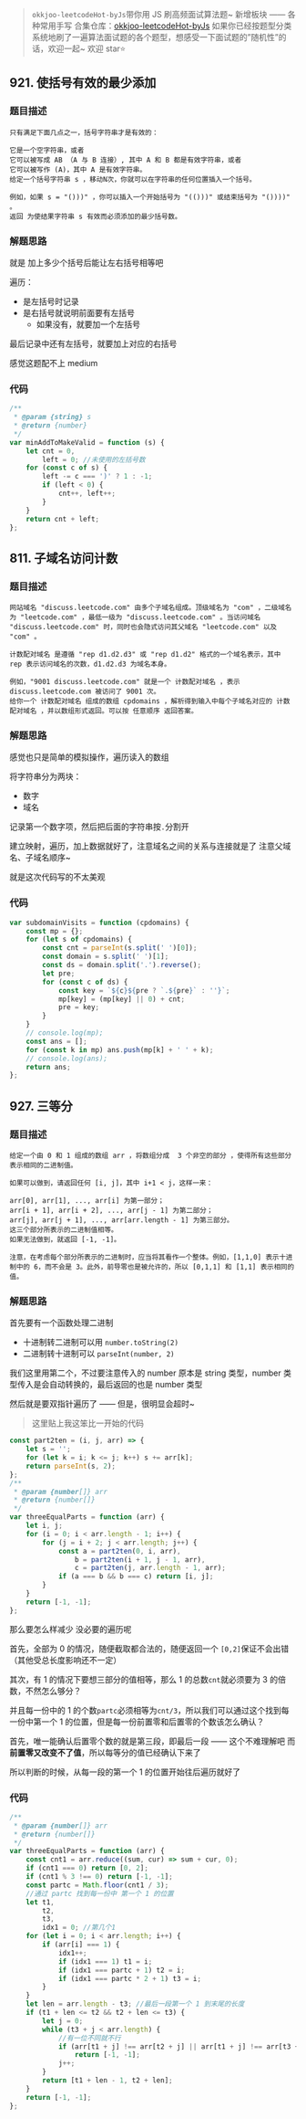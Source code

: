 > `okkjoo-leetcodeHot-byJs`带你用 JS 刷高频面试算法题~
> 新增板块 —— 各种常用手写
> 合集仓库：[okkjoo-leetcodeHot-byJs](https://github.com/okkjoo/okkjoo-leetcodeHot-byJs)
> 如果你已经按题型分类系统地刷了一遍算法面试题的各个题型，想感受一下面试题的”随机性”的话，欢迎一起~ 欢迎 star⭐

## 921. 使括号有效的最少添加

### 题目描述

```
只有满足下面几点之一，括号字符串才是有效的：

它是一个空字符串，或者
它可以被写成 AB （A 与 B 连接）, 其中 A 和 B 都是有效字符串，或者
它可以被写作 (A)，其中 A 是有效字符串。
给定一个括号字符串 s ，移动N次，你就可以在字符串的任何位置插入一个括号。

例如，如果 s = "()))" ，你可以插入一个开始括号为 "(()))" 或结束括号为 "())))" 。
返回 为使结果字符串 s 有效而必须添加的最少括号数。
```

### 解题思路

就是 加上多少个括号后能让左右括号相等吧

遍历：

- 是左括号时记录
- 是右括号就说明前面要有左括号
  - 如果没有，就要加一个左括号

最后记录中还有左括号，就要加上对应的右括号

感觉这题配不上 medium

### 代码

```js
/**
 * @param {string} s
 * @return {number}
 */
var minAddToMakeValid = function (s) {
	let cnt = 0,
		left = 0; //未使用的左括号数
	for (const c of s) {
		left -= c === ')' ? 1 : -1;
		if (left < 0) {
			cnt++, left++;
		}
	}
	return cnt + left;
};
```

## 811. 子域名访问计数

### 题目描述

```
网站域名 "discuss.leetcode.com" 由多个子域名组成。顶级域名为 "com" ，二级域名为 "leetcode.com" ，最低一级为 "discuss.leetcode.com" 。当访问域名 "discuss.leetcode.com" 时，同时也会隐式访问其父域名 "leetcode.com" 以及 "com" 。

计数配对域名 是遵循 "rep d1.d2.d3" 或 "rep d1.d2" 格式的一个域名表示，其中 rep 表示访问域名的次数，d1.d2.d3 为域名本身。

例如，"9001 discuss.leetcode.com" 就是一个 计数配对域名 ，表示 discuss.leetcode.com 被访问了 9001 次。
给你一个 计数配对域名 组成的数组 cpdomains ，解析得到输入中每个子域名对应的 计数配对域名 ，并以数组形式返回。可以按 任意顺序 返回答案。
```

### 解题思路

感觉也只是简单的模拟操作，遍历读入的数组

将字符串分为两块：

- 数字
- 域名

记录第一个数字项，然后把后面的字符串按`.`分割开

建立映射，遍历，加上数据就好了，注意域名之间的关系与连接就是了
注意父域名、子域名顺序~

就是这次代码写的不太美观

### 代码

```js
var subdomainVisits = function (cpdomains) {
	const mp = {};
	for (let s of cpdomains) {
		const cnt = parseInt(s.split(' ')[0]);
		const domain = s.split(' ')[1];
		const ds = domain.split('.').reverse();
		let pre;
		for (const c of ds) {
			const key = `${c}${pre ? `.${pre}` : ''}`;
			mp[key] = (mp[key] || 0) + cnt;
			pre = key;
		}
	}
	// console.log(mp);
	const ans = [];
	for (const k in mp) ans.push(mp[k] + ' ' + k);
	// console.log(ans);
	return ans;
};
```

## 927. 三等分

### 题目描述

```
给定一个由 0 和 1 组成的数组 arr ，将数组分成  3 个非空的部分 ，使得所有这些部分表示相同的二进制值。

如果可以做到，请返回任何 [i, j]，其中 i+1 < j，这样一来：

arr[0], arr[1], ..., arr[i] 为第一部分；
arr[i + 1], arr[i + 2], ..., arr[j - 1] 为第二部分；
arr[j], arr[j + 1], ..., arr[arr.length - 1] 为第三部分。
这三个部分所表示的二进制值相等。
如果无法做到，就返回 [-1, -1]。

注意，在考虑每个部分所表示的二进制时，应当将其看作一个整体。例如，[1,1,0] 表示十进制中的 6，而不会是 3。此外，前导零也是被允许的，所以 [0,1,1] 和 [1,1] 表示相同的值。
```

### 解题思路

首先要有一个函数处理二进制

- 十进制转二进制可以用 `number.toString(2)`
- 二进制转十进制可以 `parseInt(number, 2)`

我们这里用第二个，不过要注意传入的 number 原本是 string 类型，number 类型传入是会自动转换的，最后返回的也是 number 类型

然后就是要双指针遍历了 —— 但是，很明显会超时~

> 这里贴上我这笨比一开始的代码

```js
const part2ten = (i, j, arr) => {
	let s = '';
	for (let k = i; k <= j; k++) s += arr[k];
	return parseInt(s, 2);
};
/**
 * @param {number[]} arr
 * @return {number[]}
 */
var threeEqualParts = function (arr) {
	let i, j;
	for (i = 0; i < arr.length - 1; i++) {
		for (j = i + 2; j < arr.length; j++) {
			const a = part2ten(0, i, arr),
				b = part2ten(i + 1, j - 1, arr),
				c = part2ten(j, arr.length - 1, arr);
			if (a === b && b === c) return [i, j];
		}
	}
	return [-1, -1];
};
```

那么要怎么样减少 没必要的遍历呢

首先，全部为 0 的情况，随便截取都合法的，随便返回一个 `[0,2]`保证不会出错（其他受总长度影响还不一定）

其次，有 1 的情况下要想三部分的值相等，那么 1 的总数`cnt`就必须要为 3 的倍数，不然怎么够分？

并且每一份中的 1 的个数`partc`必须相等为`cnt/3`，所以我们可以通过这个找到每一份中第一个 1 的位置，但是每一份前置零和后置零的个数该怎么确认？

首先，唯一能确认后置零个数的就是第三段，即最后一段 —— 这个不难理解吧
而**前置零又改变不了值**，所以每等分的值已经确认下来了

所以判断的时候，从每一段的第一个 1 的位置开始往后遍历就好了

### 代码

```js
/**
 * @param {number[]} arr
 * @return {number[]}
 */
var threeEqualParts = function (arr) {
	const cnt1 = arr.reduce((sum, cur) => sum + cur, 0);
	if (cnt1 === 0) return [0, 2];
	if (cnt1 % 3 !== 0) return [-1, -1];
	const partc = Math.floor(cnt1 / 3);
	//通过 partc 找到每一份中 第一个 1 的位置
	let t1,
		t2,
		t3,
		idx1 = 0; //第几个1
	for (let i = 0; i < arr.length; i++) {
		if (arr[i] === 1) {
			idx1++;
			if (idx1 === 1) t1 = i;
			if (idx1 === partc + 1) t2 = i;
			if (idx1 === partc * 2 + 1) t3 = i;
		}
	}
	let len = arr.length - t3; //最后一段第一个 1 到末尾的长度
	if (t1 + len <= t2 && t2 + len <= t3) {
		let j = 0;
		while (t3 + j < arr.length) {
			//有一位不同就不行
			if (arr[t1 + j] !== arr[t2 + j] || arr[t1 + j] !== arr[t3 + j])
				return [-1, -1];
			j++;
		}
		return [t1 + len - 1, t2 + len];
	}
	return [-1, -1];
};
```
